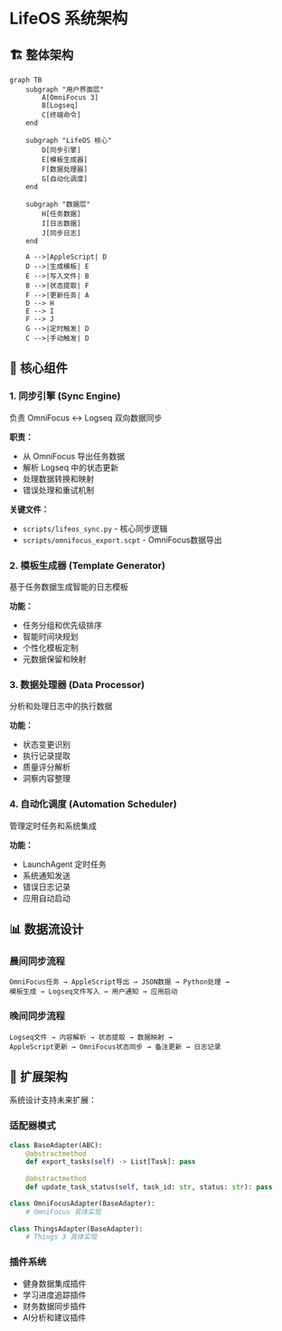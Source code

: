 # LifeOS 系统架构

## 🏗️ 整体架构

```mermaid
graph TB
    subgraph "用户界面层"
        A[OmniFocus 3] 
        B[Logseq]
        C[终端命令]
    end
    
    subgraph "LifeOS 核心"
        D[同步引擎]
        E[模板生成器]  
        F[数据处理器]
        G[自动化调度]
    end
    
    subgraph "数据层"
        H[任务数据]
        I[日志数据]
        J[同步日志]
    end
    
    A -->|AppleScript| D
    D -->|生成模板| E
    E -->|写入文件| B
    B -->|状态提取| F
    F -->|更新任务| A
    D --> H
    E --> I  
    F --> J
    G -->|定时触发| D
    C -->|手动触发| D
```

## 🔧 核心组件

### 1. 同步引擎 (Sync Engine)
负责 OmniFocus ↔ Logseq 双向数据同步

**职责：**
- 从 OmniFocus 导出任务数据
- 解析 Logseq 中的状态更新
- 处理数据转换和映射
- 错误处理和重试机制

**关键文件：**
- `scripts/lifeos_sync.py` - 核心同步逻辑
- `scripts/omnifocus_export.scpt` - OmniFocus数据导出

### 2. 模板生成器 (Template Generator)  
基于任务数据生成智能的日志模板

**功能：**
- 任务分组和优先级排序
- 智能时间块规划
- 个性化模板定制
- 元数据保留和映射

### 3. 数据处理器 (Data Processor)
分析和处理日志中的执行数据

**功能：**
- 状态变更识别
- 执行记录提取
- 质量评分解析
- 洞察内容整理

### 4. 自动化调度 (Automation Scheduler)
管理定时任务和系统集成

**功能：**
- LaunchAgent 定时任务
- 系统通知发送
- 错误日志记录
- 应用自动启动

## 📊 数据流设计

### 晨间同步流程
```
OmniFocus任务 → AppleScript导出 → JSON数据 → Python处理 → 
模板生成 → Logseq文件写入 → 用户通知 → 应用启动
```

### 晚间同步流程
```
Logseq文件 → 内容解析 → 状态提取 → 数据映射 → 
AppleScript更新 → OmniFocus状态同步 → 备注更新 → 日志记录
```

## 🔄 扩展架构

系统设计支持未来扩展：

### 适配器模式
```python
class BaseAdapter(ABC):
    @abstractmethod
    def export_tasks(self) -> List[Task]: pass
    
    @abstractmethod  
    def update_task_status(self, task_id: str, status: str): pass

class OmniFocusAdapter(BaseAdapter):
    # OmniFocus 具体实现
    
class ThingsAdapter(BaseAdapter):
    # Things 3 具体实现
```

### 插件系统
- 健身数据集成插件
- 学习进度追踪插件  
- 财务数据同步插件
- AI分析和建议插件